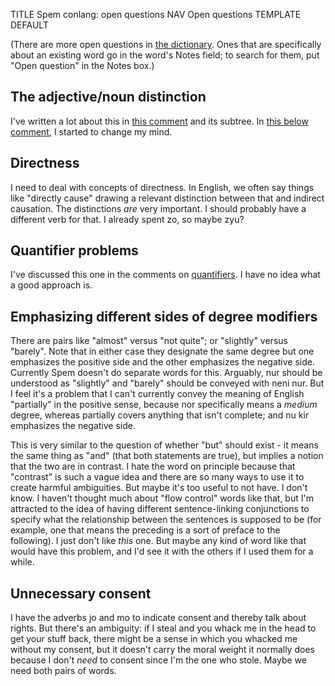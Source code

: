TITLE Spem conlang: open questions
NAV Open questions
TEMPLATE DEFAULT

(There are more open questions in [the dictionary](search). Ones that are specifically about an existing
word go in the word's Notes field; to search for them, put "Open question" in the Notes box.)

## The adjective/noun distinction

I've written a lot about this in [this comment](index?c=101#comment-section) and its subtree. In [this below comment](?c=386#comment-section), I started to change my mind.

## Directness

I need to deal with concepts of directness. In English, we often say things like "directly cause" drawing a relevant distinction between that and indirect causation. The distinctions *are* very important. I should probably have a different verb for that. I already spent <spem>zo</spem>, so maybe <spem>zyu</spem>?

## Quantifier problems

I've discussed this one in the comments on [quantifiers](quantifiers). I have no idea what a good approach is.

## Emphasizing different sides of degree modifiers

There are pairs like "almost" versus "not quite"; or "slightly" versus "barely". Note that in either case they
designate the same degree but one emphasizes the positive side and the other emphasizes the negative side.
Currently Spem doesn't do separate words for this. Arguably, <spem>nur</spem> should be understood as "slightly"
and "barely" should be conveyed with <spem>neni nur</spem>. But I feel it's a problem that I can't currently convey
the meaning of English "partially" in the positive sense, because <spem>nor</spem> specifically means a *medium*
degree, whereas partially covers anything that isn't complete; and <spem>nu kir</spem> emphasizes the negative side.

This is very similar to the question of whether "but" should exist - it means the same thing as "and" (that both
statements are true), but implies a notion that the two are in contrast. I hate the word on principle because that
"contrast" is such a vague idea and there are so many ways to use it to create harmful ambiguities. But maybe
it's too useful to not have. I don't know. I haven't thought much about "flow control" words like that, but I'm
attracted to the idea of having different sentence-linking conjunctions to specify what the relationship between
the sentences is supposed to be (for example, one that means the preceding is a sort of preface to the following).
I just don't like *this* one. But maybe any kind of word like that would have this problem, and I'd see it with
the others if I used them for a while.

## Unnecessary consent

I have the adverbs <spem>jo</spem> and <spem>mo</spem> to indicate consent and thereby talk about rights. But there's an ambiguity: if I steal and you whack me in the head to get your stuff back, there might be a sense in which you whacked me without my consent, but it doesn't carry the moral weight it normally does because I don't *need* to consent since I'm the one who stole. Maybe we need both pairs of words.
